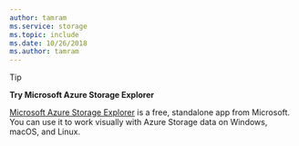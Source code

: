 ```yaml
---
author: tamram
ms.service: storage
ms.topic: include
ms.date: 10/26/2018
ms.author: tamram
---
```

> [!TIP]
> 
> **Try Microsoft Azure Storage Explorer**
> 
> [Microsoft Azure Storage Explorer](../articles/vs-azure-tools-storage-manage-with-storage-explorer.md) is a free, standalone app from Microsoft. You can use it to work visually with Azure Storage data on Windows, macOS, and Linux.
> 
> 

